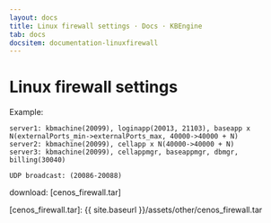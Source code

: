 ```yaml
---
layout: docs
title: Linux firewall settings · Docs · KBEngine
tab: docs
docsitem: documentation-linuxfirewall
---
```


Linux firewall settings
====================

Example:

	server1: kbmachine(20099), loginapp(20013, 21103), baseapp x N(externalPorts_min->externalPorts_max, 40000->40000 + N)
	server2: kbmachine(20099), cellapp x N(40000->40000 + N)
	server3: kbmachine(20099), cellappmgr, baseappmgr, dbmgr, billing(30040)

	UDP broadcast: (20086-20088)

download: 
[cenos_firewall.tar]



[cenos_firewall.tar]: {{ site.baseurl }}/assets/other/cenos_firewall.tar